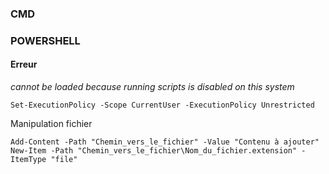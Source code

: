 
### CMD

### POWERSHELL

#### Erreur

*cannot be loaded because running scripts is disabled on this
system*

```
Set-ExecutionPolicy -Scope CurrentUser -ExecutionPolicy Unrestricted
```

Manipulation fichier

```
Add-Content -Path "Chemin_vers_le_fichier" -Value "Contenu à ajouter"
New-Item -Path "Chemin_vers_le_fichier\Nom_du_fichier.extension" -ItemType "file"

```

